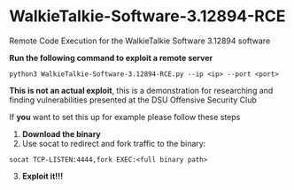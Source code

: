 # WalkieTalkie-Software-3.12894-RCE
Remote Code Execution for the WalkieTalkie Software 3.12894 software

**Run the following command to exploit a remote server**
```
python3 WalkieTalkie-Software-3.12894-RCE.py --ip <ip> --port <port>
```



**This is not an actual exploit**, this is a demonstration for researching and finding vulnerabilities presented at the DSU Offensive Security Club
  
If **you** want to set this up for example please follow these steps     
1. **Download the binary**
2. Use socat to redirect and fork traffic to the binary:  
```
socat TCP-LISTEN:4444,fork EXEC:<full binary path>
```
3. **Exploit it!!!** 
